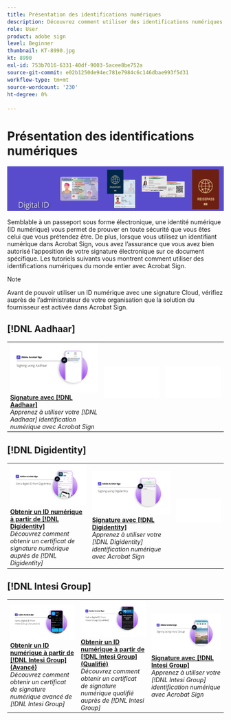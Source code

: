```yaml
---
title: Présentation des identifications numériques
description: Découvrez comment utiliser des identifications numériques du monde entier avec Acrobat Sign
role: User
product: adobe sign
level: Beginner
thumbnail: KT-8990.jpg
kt: 8990
exl-id: 753b7016-6331-40df-9003-5acee8be752a
source-git-commit: e02b1250de94ec781e7984c6c146dbae993f5d31
workflow-type: tm+mt
source-wordcount: '230'
ht-degree: 0%

---
```


# Présentation des identifications numériques

![Image d’identification numérique Sign](../assets/Hero-DigitalID.png)

Semblable à un passeport sous forme électronique, une identité numérique (ID numérique) vous permet de prouver en toute sécurité que vous êtes celui que vous prétendez être. De plus, lorsque vous utilisez un identifiant numérique dans Acrobat Sign, vous avez l’assurance que vous avez bien autorisé l’apposition de votre signature électronique sur ce document spécifique. Les tutoriels suivants vous montrent comment utiliser des identifications numériques du monde entier avec Acrobat Sign.

>[!NOTE]
>
>Avant de pouvoir utiliser un ID numérique avec une signature Cloud, vérifiez auprès de l’administrateur de votre organisation que la solution du fournisseur est activée dans Acrobat Sign.

## [!DNL Aadhaar]

<table style="table-layout:fixed">
<tr>
 <td>
    <a href="aadhaar-sign.md">
      <img alt="Signature avec [!DNL Aadhaar]" src="assets/Aadhaarsign_1280.png" />
    </a>
    <div>
    <a href="aadhaar-sign.md"><strong>Signature avec [!DNL Aadhaar]</strong></a>
    </div>
    <em>Apprenez à utiliser votre [!DNL Aadhaar] identification numérique avec Acrobat Sign</em>
    <br>
  </td>
  <td>
    <img alt="Espaceur" src="../assets/Whitespacer.png" />
    <div>
    <br>
  </td>
  <td>
    <img alt="Espaceur" src="../assets/Whitespacer.png" />
    <div>
    <br>
  </td>
</tr>
</table>

## [!DNL Digidentity]

<table style="table-layout:fixed">
<tr>
 <td>
    <a href="digidentity-reg.md">
      <img alt="Obtenir un ID numérique à partir de [!DNL Digidentity]" src="assets/Digidentityreg_1280.png" />
    </a>
    <div>
    <a href="digidentity-reg.md"><strong>Obtenir un ID numérique à partir de [!DNL Digidentity]</strong></a>
    </div>
    <em>Découvrez comment obtenir un certificat de signature numérique auprès de [!DNL Digidentity]</em>
    <br>
  </td>
  <td>
    <a href="digidentity-sign.md">
      <img alt="Signature avec [!DNL Digidentity]" src="assets/Digidentitysign_1280.png" />
    </a>
    <div>
    <a href="digidentity-sign.md"><strong>Signature avec [!DNL Digidentity]</strong></a>
    </div>
    <em>Apprenez à utiliser votre [!DNL Digidentity] identification numérique avec Acrobat Sign</em>
    <br>
  </td>
  <td>
    <img alt="Espaceur" src="../assets/Whitespacer.png" />
    <div>
    <br>
  </td>
</tr>
</table>

## [!DNL Intesi Group]

<table style="table-layout:fixed">
<tr>
  <td>
    <a href="intesi-advanced.md">
      <img alt="Obtenir un ID numérique de l’Intesi Group (avancé)" src="assets/IntesiAdvanced_1280.png" />
    </a>
    <div>
    <a href="intesi-advanced.md"><strong>Obtenir un ID numérique à partir de [!DNL Intesi Group] (Avancé)</strong></a>
    </div>
    <em>Découvrez comment obtenir un certificat de signature numérique avancé de [!DNL Intesi Group]</em>
    <br>
  </td>
  <td>
    <a href="intesi-qualified.md">
      <img alt="Obtenir un ID numérique à partir de [!DNL Intesi Group] (Qualifié)" src="assets/IntesiQualified_1280.png" />
    </a>
    <div>
    <a href="intesi-qualified.md"><strong>Obtenir un ID numérique à partir de [!DNL Intesi Group] (Qualifié)</strong></a>
    </div>
    <em>Découvrez comment obtenir un certificat de signature numérique qualifié auprès de [!DNL Intesi Group]</em>
    <br>
  </td>
  <td>
    <a href="intesi-sign.md">
      <img alt="Signature avec l’Intesi Group" src="assets/IntesiSign_1280.png" />
    </a>
    <div>
    <a href="intesi-sign.md"><strong>Signature avec [!DNL Intesi Group]</strong></a>
    </div>
    <em>Apprenez à utiliser votre [!DNL Intesi Group] identification numérique avec Acrobat Sign</em>
    <br>
  </td>
</tr>
</table>
